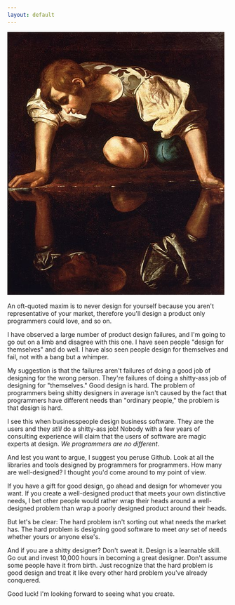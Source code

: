 ```yaml
---
layout: default
---
```


[![Narcissus](/assets/images/Narcissus-Caravaggio.jpg)](https://en.wikipedia.org/wiki/File:Narcissus-Caravaggio_(1594-96).jpg)

An oft-quoted maxim is to never design for yourself because you aren't representative of your market, therefore you'll design a product only programmers could love, and so on.

I have observed a large number of product design failures, and I'm going to go out on a limb and disagree with this one. I have seen people "design for themselves" and do well. I have also seen people design for themselves and fail, not with a bang but a whimper.

My suggestion is that the failures aren't failures of doing a good job of designing for the wrong person. They're failures of doing a shitty-ass job of designing for "themselves." Good design is hard. The problem of programmers being shitty designers in average isn't caused by the fact that programmers have different needs than "ordinary people," the problem is that design is hard.

I see this when businesspeople design business software. They are the users and they *still* do a shitty-ass job! Nobody with a few years of consulting experience will claim that the users of software are magic experts at design. *We programmers are no different*.

And lest you want to argue, I suggest you peruse Github. Look at all the libraries and tools designed by programmers for programmers. How many are well-designed? I thought you'd come around to my point of view.

If you have a gift for good design, go ahead and design for whomever you want. If you create a well-designed product that meets your own distinctive needs, I bet other people would rather wrap their heads around a well-designed problem than wrap a poorly designed product around their heads.

But let's be clear: The hard problem isn't sorting out what needs the market has. The hard problem is designing good software to meet *any* set of needs whether yours or anyone else's.

And if you are a shitty designer? Don't sweat it. Design is a learnable skill. Go out and invest 10,000 hours in becoming a great designer. Don't assume some people have it from birth. Just recognize that the hard problem is good design and treat it like every other hard problem you've already conquered.

Good luck! I'm looking forward to seeing what you create.